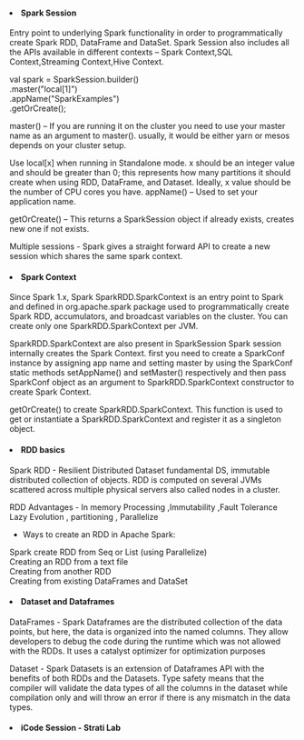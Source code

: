 <h4><li>Spark Session</li> </h4>

Entry point to underlying Spark functionality in order
to programmatically create Spark RDD, DataFrame and DataSet.
Spark Session also includes all the APIs available in different contexts –
Spark Context,SQL Context,Streaming Context,Hive Context.

val spark = SparkSession.builder()<br>
.master("local[1]")<br>
.appName("SparkExamples")<br>
.getOrCreate();<br>

master() – If you are running it on the cluster you need to use your master name as an argument to master(). usually, it would be either yarn or mesos depends on your cluster setup.

Use local[x] when running in Standalone mode. x should be an integer value and should be greater than 0; this represents how many partitions it should create when using RDD, DataFrame, and Dataset. Ideally, x value should be the number of CPU cores you have.
appName() – Used to set your application name.

getOrCreate() – This returns a SparkSession object if already exists, creates new one if not exists.

Multiple sessions -
Spark gives a straight forward API to create a new session which shares the same spark context.

<h4> <li>Spark Context</li></h4>
Since Spark 1.x, Spark SparkRDD.SparkContext is an entry point to Spark and defined in org.apache.spark package
used to programmatically create Spark RDD, accumulators, and broadcast variables on the cluster.
You can create only one SparkRDD.SparkContext per JVM.

SparkRDD.SparkContext are also present in SparkSession
Spark session internally creates the Spark Context.
first you need to create a SparkConf instance by assigning app name and setting master by using the SparkConf static methods setAppName() and setMaster() respectively and then pass SparkConf object as an argument to SparkRDD.SparkContext constructor to create Spark Context.

getOrCreate() to create SparkRDD.SparkContext. This function is used to get or instantiate a SparkRDD.SparkContext and register it as a singleton object.
<h4><li> RDD basics</li></h4>
Spark RDD - Resilient Distributed Dataset
fundamental DS, immutable distributed collection of objects.
RDD is computed on several JVMs scattered across
multiple physical servers also called nodes in a cluster.

RDD Advantages -
In memory Processing ,Immutability ,Fault Tolerance
Lazy Evolution , partitioning , Parallelize

 - Ways to create an RDD in Apache Spark:

Spark create RDD from Seq or List  (using Parallelize)<br>
Creating an RDD from a text file<br>
Creating from another RDD<br>
Creating from existing DataFrames and DataSet<br>

<h4><li> Dataset and Dataframes</li></h4>
DataFrames -
Spark Dataframes are the distributed collection of the data points,
but here, the data is organized into the named columns. 
They allow developers to debug the code during the runtime 
which was not allowed with the RDDs.
It uses a catalyst optimizer for optimization purposes
<br>

Dataset -
Spark Datasets is an extension of Dataframes API 
with the benefits of both RDDs and the Datasets. 
Type safety means that the compiler will validate the data types 
of all the columns in the dataset while compilation 
only and will throw an error if there 
is any mismatch in the data types.

<h4><li>iCode Session - Strati Lab</li></h4>
